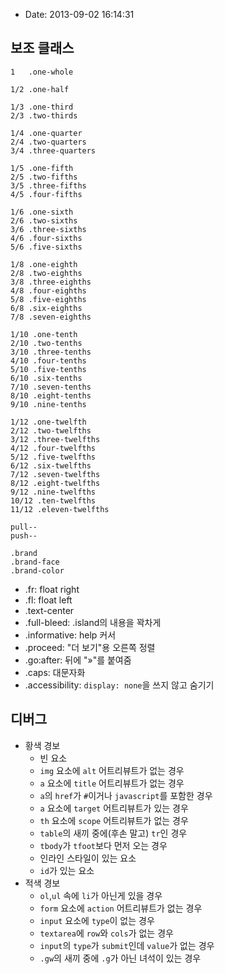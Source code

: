 - Date: 2013-09-02 16:14:31

보조 클래스
--------------

	1   .one-whole
	
	1/2 .one-half 
	
	1/3 .one-third
	2/3 .two-thirds
	
	1/4 .one-quarter
	2/4 .two-quarters
	3/4 .three-quarters
	
	1/5 .one-fifth
	2/5 .two-fifths
	3/5 .three-fifths
	4/5 .four-fifths
	
	1/6 .one-sixth
	2/6 .two-sixths
	3/6 .three-sixths
	4/6 .four-sixths
	5/6 .five-sixths
	
	1/8 .one-eighth
	2/8 .two-eighths
	3/8 .three-eighths
	4/8 .four-eighths
	5/8 .five-eighths
	6/8 .six-eighths
	7/8 .seven-eighths
	
	1/10 .one-tenth
	2/10 .two-tenths
	3/10 .three-tenths
	4/10 .four-tenths
	5/10 .five-tenths
	6/10 .six-tenths
	7/10 .seven-tenths
	8/10 .eight-tenths
	9/10 .nine-tenths
	
	1/12 .one-twelfth
	2/12 .two-twelfths
	3/12 .three-twelfths
	4/12 .four-twelfths
	5/12 .five-twelfths
	6/12 .six-twelfths
	7/12 .seven-twelfths
	8/12 .eight-twelfths
	9/12 .nine-twelfths
	10/12 .ten-twelfths
	11/12 .eleven-twelfths
	
	pull--
	push--
	
	.brand
	.brand-face
	.brand-color

- .fr: float right
- .fl: float left
- .text-center
- .full-bleed: .island의 내용을 꽉차게
- .informative: help 커서
- .proceed: "더 보기"용 오른쪽 정렬
- .go:after: 뒤에 "»"를 붙여줌 
- .caps: 대문자화
- .accessibility: `display: none`을 쓰지 않고 숨기기

디버그
------

- 황색 경보
	- 빈 요소
	- `img` 요소에 `alt` 어트리뷰트가 없는 경우
	- `a` 요소에 `title` 어트리뷰트가 없는 경우
	- `a`의 `href`가 `#`이거나 `javascript`를 포함한 경우
	- `a` 요소에 `target` 어트리뷰트가 있는 경우
	- `th` 요소에 `scope` 어트리뷰트가 없는 경우
	- `table`의 새끼 중에(후손 말고) `tr`인 경우
	- `tbody`가 `tfoot`보다 먼저 오는 경우
	- 인라인 스타일이 있는 요소
	- `id`가 있는 요소
- 적색 경보
	- `ol`,`ul` 속에 `li`가 아닌게 있을 경우
	- `form` 요소에 `action` 어트리뷰트가 없는 경우
	- `input` 요소에 `type`이 없는 경우
	- `textarea`에 `row`와 `cols`가 없는 경우
	- `input`의 `type`가 `submit`인데 `value`가 없는 경우
	- `.gw`의 새끼 중에 `.g`가 아닌 녀석이 있는 경우